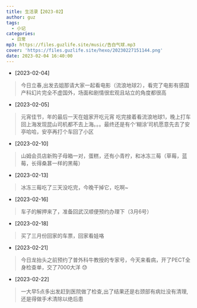 ```yaml
---
title: 生活录【2023-02】
author: guz
tags:
  - 小记
categories:
  - 日常
mp3: https://files.guzlife.site/music/告白气球.mp3
cover: 'https://files.guzlife.site/hexo/20230227151144.png'
date: 2023-02-04 16:40:00
---
```

+ [2023-02-04]
> 今日立春,出发去姐那请大家一起看电影（流浪地球2），看完了电影有感国产科幻片完全不虚国外，场面和剧情很宏观且站立的角度都很高
+ [2023-02-05]
> 元宵佳节，年的最后一天在姐家开吃元宵 吃完接着看流浪地球1，晚上打车回上海发现昆山司机都不去上海。。。最终还是有个‘糊涂’司机愿意先去了安亭哈哈，安亭再打个车回了小区
+ [2023-02-10]
> 山姆会员店新购子母箱一对，蛋糕，还有小青柠，和冰冻三莓（草莓，蓝莓，长得桑葚一样的黑莓）
+ [2023-02-13]
> 冰冻三莓吃了三天没吃完，今晚干掉它，吃啊~
+ [2023-02-16]
> 车子的解押来了，准备回武汉顺便预约办理下（3月6号）
+ [2023-02-18]
> 买了三月份回家的车票，回家看娃咯
+ [2023-02-21]
> <div>今日龙抬头之前预约了普外科牛教授的专家号，今天来看病，开了PECT全身检查单，交了7000大洋 &#x1F613;</div>
+ [2023-02-22]
> 一大早5点多出发赶到医院做了检查,出了结果还是右颈部有病灶没有清理,还是得做手术清除以绝后患